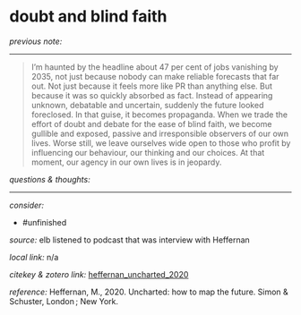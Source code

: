# doubt and blind faith

_previous note:_ 

---

>I’m haunted by the headline about 47 per cent of jobs vanishing by 2035, not just because nobody can make reliable forecasts that far out. Not just because it feels more like PR than anything else. But because it was so quickly absorbed as fact. Instead of appearing unknown, debatable and uncertain, suddenly the future looked foreclosed. In that guise, it becomes propaganda. When we trade the effort of doubt and debate for the ease of blind faith, we become gullible and exposed, passive and irresponsible observers of our own lives. Worse still, we leave ourselves wide open to those who profit by influencing our behaviour, our thinking and our choices. At that moment, our agency in our own lives is in jeopardy.

_questions & thoughts:_

--- 

_consider:_

- #unfinished


_source:_ elb listened to podcast that was interview with Heffernan

_local link:_ n/a

_citekey & zotero link:_ [heffernan_uncharted_2020](zotero://select/items/1_XUWSM5QT)

_reference:_ Heffernan, M., 2020. Uncharted: how to map the future. Simon &#38; Schuster, London ; New York.


